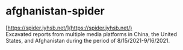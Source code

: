 # afghanistan-spider
[https://spider.jyhsb.net/](https://spider.jyhsb.net/)  
Excavated reports from multiple media platforms in China, the United States, and Afghanistan during the period of 8/15/2021-9/16/2021.
